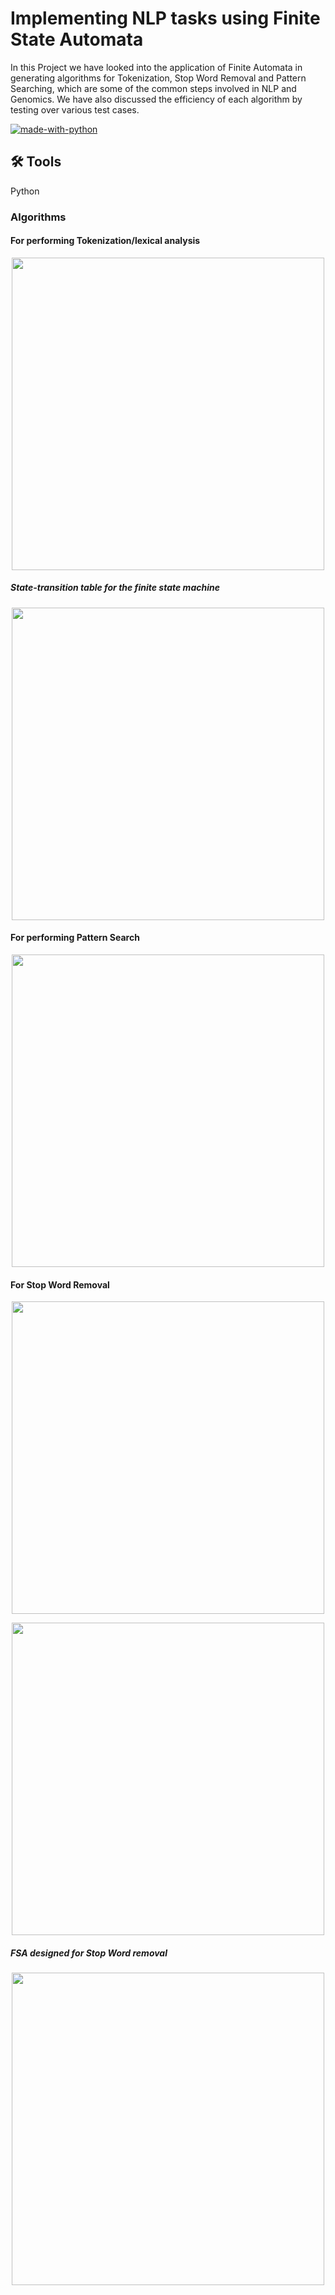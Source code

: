 # Implementing NLP tasks using Finite State Automata
In this Project we have looked into the application of Finite Automata in generating algorithms for Tokenization, Stop Word Removal and Pattern Searching, which are some of the common steps involved in NLP and Genomics. We have also discussed the efficiency of each algorithm by testing over various test cases.



[![made-with-python](https://img.shields.io/badge/Made%20with-Python-1f425f.svg)](https://www.python.org/)


## 🛠 Tools
Python

### Algorithms
#### For performing Tokenization/lexical analysis
<p align="center">
<img width="500"
src="https://user-images.githubusercontent.com/52974732/149614549-b6fc1929-f1ae-4a6e-9a62-fb65dc410147.png"<br>
</p>

##### State-transition table for the finite state machine

<p align="center">
<img width="500"
src="https://user-images.githubusercontent.com/52974732/149614648-9293ab94-a94d-4b16-8f19-78a325baa306.png"<br>
</p>

#### For performing Pattern Search

<p align="center">
<img width="500"
src="https://user-images.githubusercontent.com/52974732/149614683-896e96b7-b481-4cfc-8dee-efcf967a830a.png"<br>
</p>

#### For Stop Word Removal
<p align="center">
<img width="500"
src="https://user-images.githubusercontent.com/52974732/149614705-c9bcb54e-49c0-4b56-8787-92368c29925c.png"<br>
</p>

<p align="center">
<img width="500"
src="https://user-images.githubusercontent.com/52974732/149614728-9a19161b-c941-4393-a82a-4d3cb691ae58.png"<br>
</p>

##### FSA designed for Stop Word removal
<p align="center">
<img width="500"
src="https://user-images.githubusercontent.com/52974732/149614755-49bc1134-5d51-4e08-b3a3-78d364aa4b33.png"<br>
</p>



